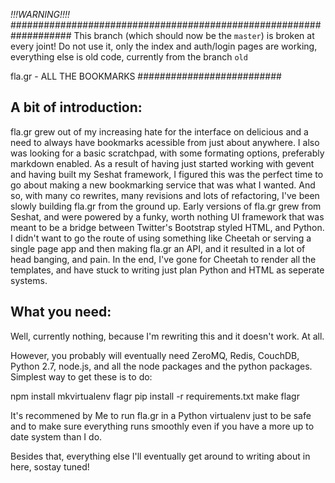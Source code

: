 *!!!WARNING!!!!*
###################################################################
This branch (which should now be the `master`) is broken at every joint!
Do not use it, only the index and auth/login pages are working, everything else
is old code, currently from the branch `old`

fla.gr - ALL THE BOOKMARKS
##########################

A bit of introduction:
---------------------
fla.gr grew out of my increasing hate for the interface on delicious and a need
to always have bookmarks acessible from just about anywhere. I also was looking
for a basic scratchpad, with some formating options, preferably markdown
enabled. As a result of having just started working with gevent and having
built my Seshat framework, I figured this was the perfect time to go about
making a new bookmarking service that was what I wanted. And so, with many
co rewrites, many revisions and lots of refactoring, I've been slowly
building fla.gr from the ground up.
Early versions of fla.gr grew from Seshat, and were powered by a funky, worth
nothing UI framework that was meant to be a bridge between Twitter's Bootstrap
styled HTML, and Python. I didn't want to go the route of using something like
Cheetah or serving a single page app and then making fla.gr an API, and it
resulted in a lot of head banging, and pain. In the end, I've gone for Cheetah
to render all the templates, and have stuck to writing just plan Python and
HTML as seperate systems.

What you need:
---------------
Well, currently nothing, because I'm rewriting this and it doesn't work. At
all.

However, you probably will eventually need ZeroMQ, Redis, CouchDB, Python
2.7, node.js, and all the node packages and the python packages. Simplest way
to get these is to do:

  npm install
  mkvirtualenv flagr
  pip install -r requirements.txt
  make flagr

It's recommened by Me to run fla.gr in a Python virtualenv just to be safe
and to make sure everything runs smoothly even if you have a more up to date
system than I do.

Besides that, everything else I'll eventually get around to writing about in
here, sostay tuned!
